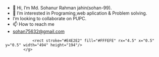 - 👋 Hi, I’m Md. Sohanur Rahman jahin(sohan-99).
- 👀 I’m interested in Programing,web aplication & Problem solving.
-  I’m looking to collaborate on PUPC.
- 📫 How to reach me 
- sohan75632@gmail.com
<!---
sohan-99/sohan-99 is a ✨ special ✨ repository because its `README.md` (this file) appears on your GitHub profile.
You can click the Preview link to take a look at your changes.
---><g xmlns="http://www.w3.org/2000/svg" style="isolation: isolate">
                <rect stroke="#E4E2E2" fill="#FFFEFE" rx="4.5" x="0.5" y="0.5" width="494" height="194"/>
            </g>
